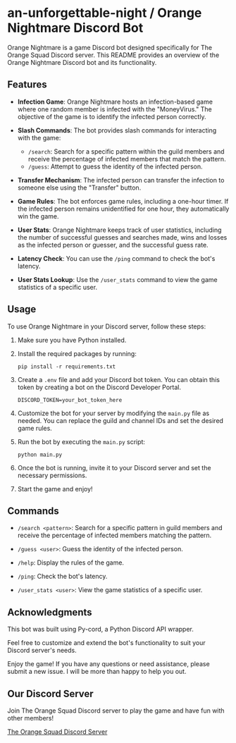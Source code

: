 # an-unforgettable-night / Orange Nightmare Discord Bot

Orange Nightmare is a game Discord bot designed specifically for The Orange Squad Discord server. This README provides an overview of the Orange Nightmare Discord bot and its functionality.

## Features

- **Infection Game**: Orange Nightmare hosts an infection-based game where one random member is infected with the "MoneyVirus." The objective of the game is to identify the infected person correctly.

- **Slash Commands**: The bot provides slash commands for interacting with the game:
  - `/search`: Search for a specific pattern within the guild members and receive the percentage of infected members that match the pattern.
  - `/guess`: Attempt to guess the identity of the infected person.

- **Transfer Mechanism**: The infected person can transfer the infection to someone else using the "Transfer" button.

- **Game Rules**: The bot enforces game rules, including a one-hour timer. If the infected person remains unidentified for one hour, they automatically win the game.

- **User Stats**: Orange Nightmare keeps track of user statistics, including the number of successful guesses and searches made, wins and losses as the infected person or guesser, and the successful guess rate.

- **Latency Check**: You can use the `/ping` command to check the bot's latency.

- **User Stats Lookup**: Use the `/user_stats` command to view the game statistics of a specific user.

## Usage

To use Orange Nightmare in your Discord server, follow these steps:

1. Make sure you have Python installed.

2. Install the required packages by running:

   ```
   pip install -r requirements.txt
   ```

3. Create a `.env` file and add your Discord bot token. You can obtain this token by creating a bot on the Discord Developer Portal.

   ```
   DISCORD_TOKEN=your_bot_token_here
   ```

4. Customize the bot for your server by modifying the `main.py` file as needed. You can replace the guild and channel IDs and set the desired game rules.

5. Run the bot by executing the `main.py` script:

   ```
   python main.py
   ```

6. Once the bot is running, invite it to your Discord server and set the necessary permissions.

7. Start the game and enjoy!

## Commands

- `/search <pattern>`: Search for a specific pattern in guild members and receive the percentage of infected members matching the pattern.

- `/guess <user>`: Guess the identity of the infected person.

- `/help`: Display the rules of the game.

- `/ping`: Check the bot's latency.

- `/user_stats <user>`: View the game statistics of a specific user.

## Acknowledgments

This bot was built using Py-cord, a Python Discord API wrapper.

Feel free to customize and extend the bot's functionality to suit your Discord server's needs.

Enjoy the game! If you have any questions or need assistance, please submit a new issue. I will be more than happy to help you out.

## Our Discord Server

Join The Orange Squad Discord server to play the game and have fun with other members!

[The Orange Squad Discord Server](https://discord.gg/XkjPDcSfNz)